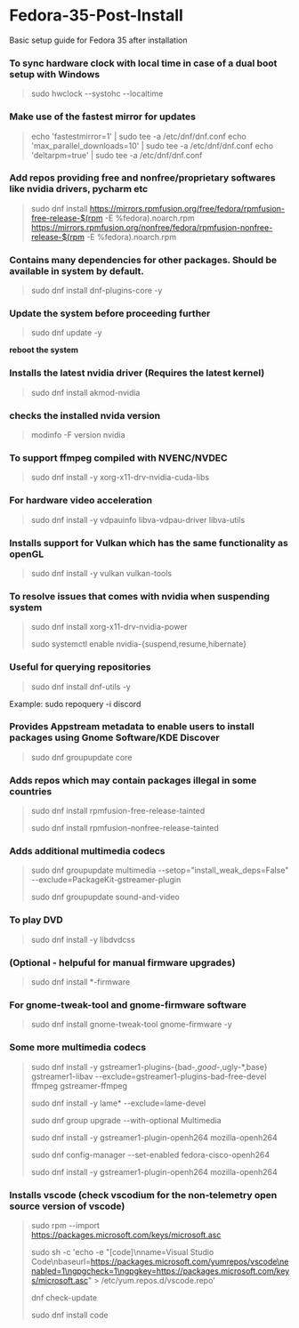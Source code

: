 # Fedora-35-Post-Install
Basic setup guide for Fedora 35 after installation

   ### To sync hardware clock with local time in case of a dual boot setup with Windows
   >sudo hwclock --systohc --localtime
   
   ### Make use of the fastest mirror for updates
   >echo 'fastestmirror=1' | sudo tee -a /etc/dnf/dnf.conf echo 'max_parallel_downloads=10' | sudo tee -a /etc/dnf/dnf.conf echo 'deltarpm=true' | sudo tee -a /etc/dnf/dnf.conf
    
   ### Add repos providing free and nonfree/proprietary softwares like nvidia drivers, pycharm etc
   >sudo dnf install https://mirrors.rpmfusion.org/free/fedora/rpmfusion-free-release-$(rpm -E %fedora).noarch.rpm https://mirrors.rpmfusion.org/nonfree/fedora/rpmfusion-nonfree-release-$(rpm -E %fedora).noarch.rpm
   
   ### Contains many dependencies for other packages. Should be available in system by default.
   >sudo dnf install dnf-plugins-core -y
   
   ### Update the system before proceeding further
   >sudo dnf update -y
   
   **reboot the system**
   
   ### Installs the latest nvidia driver (Requires the latest kernel)
   >sudo dnf install akmod-nvidia
   
   ### checks the installed nvida version
   >modinfo -F version nvidia
   
   ### To support ffmpeg compiled with NVENC/NVDEC
   >sudo dnf install -y xorg-x11-drv-nvidia-cuda-libs
   
   ### For hardware video acceleration
   >sudo dnf install -y vdpauinfo libva-vdpau-driver libva-utils
   
   ### Installs support for Vulkan which has the same functionality as openGL
   >sudo dnf install -y vulkan vulkan-tools
   
   ### To resolve issues that comes with nvidia when suspending system
   >sudo dnf install xorg-x11-drv-nvidia-power 
   >
   >sudo systemctl enable nvidia-{suspend,resume,hibernate}
   
   ### Useful for querying repositories
   >sudo dnf install dnf-utils -y
   
   Example: sudo repoquery -i discord
   
   ### Provides Appstream metadata to enable users to install packages using Gnome Software/KDE Discover
   >sudo dnf groupupdate core
   
   ### Adds repos which may contain packages illegal in some countries
   >sudo dnf install rpmfusion-free-release-tainted
   >
   >sudo dnf install rpmfusion-nonfree-release-tainted
   
   ### Adds additional multimedia codecs
   >sudo dnf groupupdate multimedia --setop="install_weak_deps=False" --exclude=PackageKit-gstreamer-plugin
   >
   >sudo dnf groupupdate sound-and-video
   
   ### To play DVD
   >sudo dnf install -y libdvdcss
   
   ### (Optional - helpuful for manual firmware upgrades)
   >sudo dnf install \*-firmware
   
   ### For gnome-tweak-tool and gnome-firmware software 
   >sudo dnf install gnome-tweak-tool gnome-firmware -y
   
   ### Some more multimedia codecs
   >sudo dnf install -y gstreamer1-plugins-{bad-*,good-*,ugly-*,base} gstreamer1-libav --exclude=gstreamer1-plugins-bad-free-devel ffmpeg gstreamer-ffmpeg
   >
   >sudo dnf install -y lame* --exclude=lame-devel
   >
   >sudo dnf group upgrade --with-optional Multimedia
   >
   >sudo dnf install -y gstreamer1-plugin-openh264 mozilla-openh264
   >
   >sudo dnf config-manager --set-enabled fedora-cisco-openh264
   >
   >sudo dnf install -y gstreamer1-plugin-openh264 mozilla-openh264
   
   ### Installs vscode (check vscodium for the non-telemetry open source version of vscode)
   >sudo rpm --import https://packages.microsoft.com/keys/microsoft.asc
   >
   >sudo sh -c 'echo -e "[code]\nname=Visual Studio Code\nbaseurl=https://packages.microsoft.com/yumrepos/vscode\nenabled=1\ngpgcheck=1\ngpgkey=https://packages.microsoft.com/keys/microsoft.asc" > /etc/yum.repos.d/vscode.repo'
   >
   >dnf check-update
   >
   >sudo dnf install code


